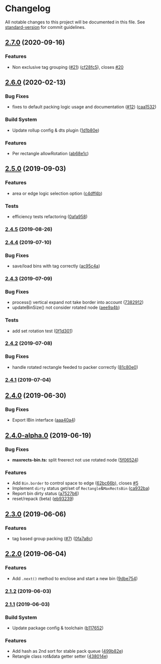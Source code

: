 # Changelog

All notable changes to this project will be documented in this file. See [standard-version](https://github.com/conventional-changelog/standard-version) for commit guidelines.

## [2.7.0](https://github.com/soimy/maxrects-packer/compare/v2.6.0...v2.7.0) (2020-09-16)


### Features

* Non exclusive tag grouping ([#21](https://github.com/soimy/maxrects-packer/issues/21)) ([cf28fc5](https://github.com/soimy/maxrects-packer/commit/cf28fc5)), closes [#20](https://github.com/soimy/maxrects-packer/issues/20)



## [2.6.0](https://github.com/soimy/maxrects-packer/compare/v2.5.0...v2.6.0) (2020-02-13)


### Bug Fixes

* fixes to default packing logic usage and documentation ([#12](https://github.com/soimy/maxrects-packer/issues/12)) ([caa1532](https://github.com/soimy/maxrects-packer/commit/caa1532))


### Build System

* Update rollup config & dts plugin ([1d1b80e](https://github.com/soimy/maxrects-packer/commit/1d1b80e))


### Features

* Per rectangle allowRotation ([ab68e1c](https://github.com/soimy/maxrects-packer/commit/ab68e1c))



## [2.5.0](https://github.com/soimy/maxrects-packer/compare/v2.4.5...v2.5.0) (2019-09-03)


### Features

* area or edge logic selection option ([c4dff4b](https://github.com/soimy/maxrects-packer/commit/c4dff4b))


### Tests

* efficiency tests refactoring ([0afa958](https://github.com/soimy/maxrects-packer/commit/0afa958))



### [2.4.5](https://github.com/soimy/maxrects-packer/compare/v2.4.4...v2.4.5) (2019-08-26)



### [2.4.4](https://github.com/soimy/maxrects-packer/compare/v2.4.3...v2.4.4) (2019-07-10)


### Bug Fixes

* save/load bins with tag correctly ([ac95c4a](https://github.com/soimy/maxrects-packer/commit/ac95c4a))



### [2.4.3](https://github.com/soimy/maxrects-packer/compare/v2.4.2...v2.4.3) (2019-07-09)


### Bug Fixes

* process() vertical expand not take border into account ([7382912](https://github.com/soimy/maxrects-packer/commit/7382912))
* updateBinSize() not consider rotated node ([aee9a4b](https://github.com/soimy/maxrects-packer/commit/aee9a4b))


### Tests

* add set rotation test ([0f1d301](https://github.com/soimy/maxrects-packer/commit/0f1d301))



### [2.4.2](https://github.com/soimy/maxrects-packer/compare/v2.4.1...v2.4.2) (2019-07-08)


### Bug Fixes

* handle rotated rectangle feeded to packer correctly ([81c80e0](https://github.com/soimy/maxrects-packer/commit/81c80e0))



### [2.4.1](https://github.com/soimy/maxrects-packer/compare/v2.4.0...v2.4.1) (2019-07-04)



## [2.4.0](https://github.com/soimy/maxrects-packer/compare/v2.4.0-alpha.0...v2.4.0) (2019-06-30)


### Bug Fixes

* Export IBin interface ([aaa40a4](https://github.com/soimy/maxrects-packer/commit/aaa40a4))



## [2.4.0-alpha.0](https://github.com/soimy/maxrects-packer/compare/v2.3.0...v2.4.0-alpha.0) (2019-06-19)


### Bug Fixes

* **maxrects-bin.ts:** split freerect not use rotated node ([5f06524](https://github.com/soimy/maxrects-packer/commit/5f06524))


### Features

* Add `Bin.border` to control space to edge ([62bc66b](https://github.com/soimy/maxrects-packer/commit/62bc66b)), closes [#5](https://github.com/soimy/maxrects-packer/issues/5)
* Implement `dirty` status get/set of `Rectangle`&`MaxRectsBin` ([ca932ba](https://github.com/soimy/maxrects-packer/commit/ca932ba))
* Report bin dirty status ([a7527b6](https://github.com/soimy/maxrects-packer/commit/a7527b6))
* reset/repack (beta) ([eb93239](https://github.com/soimy/maxrects-packer/commit/eb93239))



## [2.3.0](https://github.com/soimy/maxrects-packer/compare/v2.2.0...v2.3.0) (2019-06-06)


### Features

* tag based group packing ([#7](https://github.com/soimy/maxrects-packer/issues/7)) ([0fa7a8c](https://github.com/soimy/maxrects-packer/commit/0fa7a8c))



## [2.2.0](https://github.com/soimy/maxrects-packer/compare/v2.1.2...v2.2.0) (2019-06-04)


### Features

* Add `.next()` method to enclose and start a new bin ([9dbe754](https://github.com/soimy/maxrects-packer/commit/9dbe754))



### [2.1.2](https://github.com/soimy/maxrects-packer/compare/v2.1.1...v2.1.2) (2019-06-03)



### [2.1.1](https://github.com/soimy/maxrects-packer/compare/v2.1.0...v2.1.1) (2019-06-03)


### Build System

* Update package config & toolchain ([b117652](https://github.com/soimy/maxrects-packer/commit/b117652))


### Features

* Add hash as 2nd sort for stable pack queue ([499b82e](https://github.com/soimy/maxrects-packer/commit/499b82e))
* Retangle class rot&data getter setter ([438014e](https://github.com/soimy/maxrects-packer/commit/438014e))
